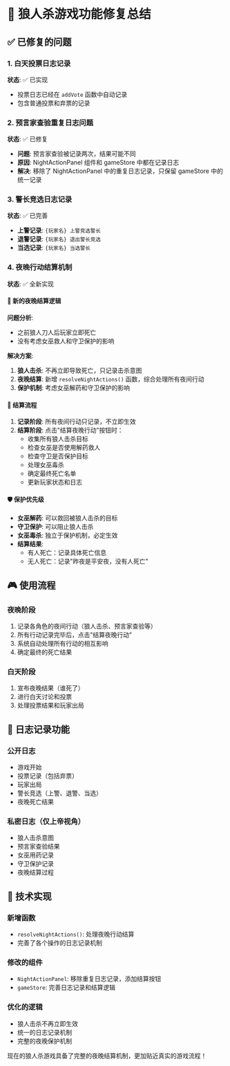 # 🎯 狼人杀游戏功能修复总结

## ✅ 已修复的问题

### 1. 白天投票日志记录

**状态**: ✅ 已实现

- 投票日志已经在 `addVote` 函数中自动记录
- 包含普通投票和弃票的记录

### 2. 预言家查验重复日志问题

**状态**: ✅ 已修复

- **问题**: 预言家查验被记录两次，结果可能不同
- **原因**: NightActionPanel 组件和 gameStore 中都在记录日志
- **解决**: 移除了 NightActionPanel 中的重复日志记录，只保留 gameStore 中的统一记录

### 3. 警长竞选日志记录

**状态**: ✅ 已完善

- **上警记录**: `{玩家名} 上警竞选警长`
- **退警记录**: `{玩家名} 退出警长竞选`
- **当选记录**: `{玩家名} 当选警长`

### 4. 夜晚行动结算机制

**状态**: ✅ 全新实现

#### 🌙 新的夜晚结算逻辑

**问题分析**:

- 之前狼人刀人后玩家立即死亡
- 没有考虑女巫救人和守卫保护的影响

**解决方案**:

1. **狼人击杀**: 不再立即导致死亡，只记录击杀意图
2. **夜晚结算**: 新增 `resolveNightActions()` 函数，综合处理所有夜间行动
3. **保护机制**: 考虑女巫解药和守卫保护的影响

#### 🔄 结算流程

1. **记录阶段**: 所有夜间行动只记录，不立即生效
2. **结算阶段**: 点击"结算夜晚行动"按钮时：
   - 收集所有狼人击杀目标
   - 检查女巫是否使用解药救人
   - 检查守卫是否保护目标
   - 处理女巫毒杀
   - 确定最终死亡名单
   - 更新玩家状态和日志

#### 🛡️ 保护优先级

- **女巫解药**: 可以救回被狼人击杀的目标
- **守卫保护**: 可以阻止狼人击杀
- **女巫毒杀**: 独立于保护机制，必定生效
- **结算结果**:
  - 有人死亡：记录具体死亡信息
  - 无人死亡：记录"昨夜是平安夜，没有人死亡"

## 🎮 使用流程

### 夜晚阶段

1. 记录各角色的夜间行动（狼人击杀、预言家查验等）
2. 所有行动记录完毕后，点击"结算夜晚行动"
3. 系统自动处理所有行动的相互影响
4. 确定最终的死亡结果

### 白天阶段

1. 宣布夜晚结果（谁死了）
2. 进行白天讨论和投票
3. 处理投票结果和玩家出局

## 📝 日志记录功能

### 公开日志

- 游戏开始
- 投票记录（包括弃票）
- 玩家出局
- 警长竞选（上警、退警、当选）
- 夜晚死亡结果

### 私密日志（仅上帝视角）

- 狼人击杀意图
- 预言家查验结果
- 女巫用药记录
- 守卫保护记录
- 夜晚结算过程

## 🔧 技术实现

### 新增函数

- `resolveNightActions()`: 处理夜晚行动结算
- 完善了各个操作的日志记录机制

### 修改的组件

- `NightActionPanel`: 移除重复日志记录，添加结算按钮
- `gameStore`: 完善日志记录和结算逻辑

### 优化的逻辑

- 狼人击杀不再立即生效
- 统一的日志记录机制
- 完整的夜晚保护机制

现在的狼人杀游戏具备了完整的夜晚结算机制，更加贴近真实的游戏流程！
